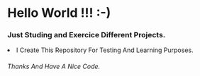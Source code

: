 <h1> Hello World !!! :-) </h1>
<h3>Just Studing and Exercice Different Projects.</h3>
<li>I Create This Repository For Testing And Learning Purposes.</li>
<h6>Thanks And Have A Nice Code.</h6>
